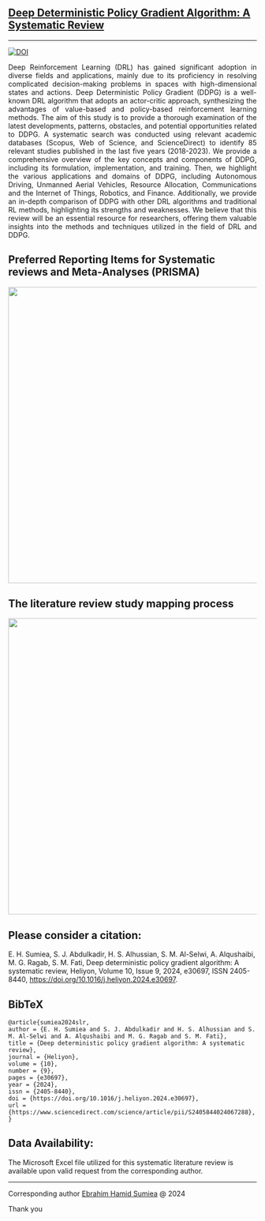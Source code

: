 <h2> <a href="https://doi.org/10.1016/j.heliyon.2024.e30697" target="_blank">Deep Deterministic Policy Gradient Algorithm: A Systematic Review</h2>

---

<a href="https://doi.org/10.1016/j.heliyon.2024.e30697" target="_blank">
    <img src="https://img.shields.io/badge/DOI-https%3A%2F%2Fdoi.org%2F10.1016%2Fj.heliyon.2024.e30697-blue" alt="DOI">
</a>

<p style="text-align: justify;">
    Deep Reinforcement Learning (DRL) has gained significant adoption in diverse fields and applications, mainly due to its proficiency in resolving complicated decision-making problems in spaces with high-dimensional states and actions. Deep Deterministic Policy Gradient (DDPG) is a well-known DRL algorithm that adopts an actor-critic approach, synthesizing the advantages of value-based and policy-based reinforcement learning methods. The aim of this study is to provide a thorough examination of the latest developments, patterns, obstacles, and potential opportunities related to DDPG. A systematic search was conducted using relevant academic databases (Scopus, Web of Science, and ScienceDirect) to identify 85 relevant studies published in the last five years (2018-2023). We provide a comprehensive overview of the key concepts and components of DDPG, including its formulation, implementation, and training. Then, we highlight the various applications and domains of DDPG, including Autonomous Driving, Unmanned Aerial Vehicles, Resource Allocation, Communications and the Internet of Things, Robotics, and Finance. Additionally, we provide an in-depth comparison of DDPG with other DRL algorithms and traditional RL methods, highlighting its strengths and weaknesses. We believe that this review will be an essential resource for researchers, offering them valuable insights into the methods and techniques utilized in the field of DRL and DDPG.
</p>

## Preferred Reporting Items for Systematic reviews and Meta-Analyses (PRISMA)
<div align="center">
    <img src="https://ars.els-cdn.com/content/image/1-s2.0-S2405844024067288-gr006_lrg.jpg" width="600">
</div>

## The literature review study mapping process
<div align="center">
    <img src="https://ars.els-cdn.com/content/image/1-s2.0-S2405844024067288-gr004_lrg.jpg" width="600">
</div>

## Please consider a citation:
E. H. Sumiea, S. J. Abdulkadir, H. S. Alhussian, S. M. Al-Selwi, A. Alqushaibi, M. G. Ragab, S. M. Fati, Deep deterministic policy gradient algorithm: A systematic review, Heliyon, Volume 10, Issue 9, 2024, e30697, ISSN 2405-8440, https://doi.org/10.1016/j.heliyon.2024.e30697.
<br>

## BibTeX
```
@article{sumiea2024slr,
author = {E. H. Sumiea and S. J. Abdulkadir and H. S. Alhussian and S. M. Al-Selwi and A. Alqushaibi and M. G. Ragab and S. M. Fati},
title = {Deep deterministic policy gradient algorithm: A systematic review},
journal = {Heliyon},
volume = {10},
number = {9},
pages = {e30697},
year = {2024},
issn = {2405-8440},
doi = {https://doi.org/10.1016/j.heliyon.2024.e30697},
url = {https://www.sciencedirect.com/science/article/pii/S2405844024067288},
}
```

## Data Availability:
The Microsoft Excel file utilized for this systematic literature review is available upon valid request from the corresponding author.

---

Corresponding author [Ebrahim Hamid Sumiea](mailto:ebrahim_22006040@utp.edu.my?Subject=DDPG_SLR) @ 2024

Thank you
